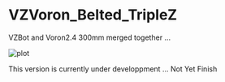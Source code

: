 # VZVoron_Belted_TripleZ
 VZBot and Voron2.4 300mm merged together ...

 ![plot](./PICTURES/VZ_Voron_Belted_TripleZ_Assembly_2022-Nov-26_04-03-13AM-000_CustomizedView23888511400.png)

 This version is currently under developpment ... Not Yet Finish
